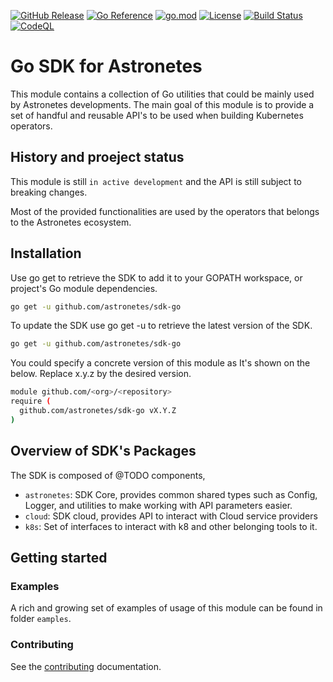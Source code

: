 [![GitHub Release](https://img.shields.io/github/v/release/astronetes/sdk-go)](https://github.com/astronetes/sdk-go/releases)
[![Go Reference](https://pkg.go.dev/badge/github.com/astronetes/sdk-go.svg)](https://pkg.go.dev/github.com/astronetes/sdk-go)
[![go.mod](https://img.shields.io/github/go-mod/go-version/astronetes/sdk-go)](go.mod)
[![License](https://img.shields.io/badge/License-Apache_2.0-blue.svg)](https://img.shields.io/github/license/astronetes/sdk-go)
[![Build Status](https://img.shields.io/github/actions/workflow/status/astronetes/sdk-go/build.yml?branch=main)](https://github.com/astronetes/sdk-go/actions?query=workflow%3ABuild+branch%3Amain)
[![CodeQL](https://github.com/astronetes/sdk-go/actions/workflows/codeql.yml/badge.svg?branch=main)](https://github.com/astronetes/sdk-go/actions/workflows/codeql.yml)

# Go SDK for Astronetes

This module contains a collection of Go utilities that could be mainly used by Astronetes developments. The main goal
of this module is to provide a set of handful and reusable API's to be used when building Kubernetes operators.

## History and proeject status

This module is still `in active development` and the API is still subject to breaking changes.

Most of the provided functionalities are used by the operators that belongs to the Astronetes ecosystem.

## Installation

Use go get to retrieve the SDK to add it to your GOPATH workspace, or project's Go module dependencies.

```bash
go get -u github.com/astronetes/sdk-go
```

To update the SDK use go get -u to retrieve the latest version of the SDK.

```bash
go get -u github.com/astronetes/sdk-go
```

You could specify a concrete version of this module as It's shown on the below. Replace x.y.z by the desired version.

```bash
module github.com/<org>/<repository>
require ( 
  github.com/astronetes/sdk-go vX.Y.Z
)
```

## Overview of SDK's Packages

The SDK is composed of @TODO components,

* `astronetes`: SDK Core, provides common shared types such as Config, Logger, and utilities to make working with API 
  parameters easier.
* `cloud`: SDK cloud, provides API to interact with Cloud service providers
* `k8s`: Set of interfaces to interact with k8 and other belonging tools to it.  

## Getting started

### Examples

A rich and growing set of examples of usage of this module can be found in folder `eamples`.


### Contributing

See the [contributing](https://github.com/astronetes/sdk-go/blob/main/CONTRIBUTING.md) documentation.


